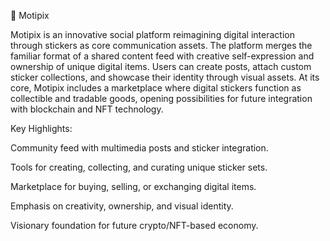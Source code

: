 🎨 Motipix

Motipix is an innovative social platform reimagining digital interaction through stickers as core communication assets. The platform merges the familiar format of a shared content feed with creative self-expression and ownership of unique digital items. Users can create posts, attach custom sticker collections, and showcase their identity through visual assets. At its core, Motipix includes a marketplace where digital stickers function as collectible and tradable goods, opening possibilities for future integration with blockchain and NFT technology.

Key Highlights:

Community feed with multimedia posts and sticker integration.

Tools for creating, collecting, and curating unique sticker sets.

Marketplace for buying, selling, or exchanging digital items.

Emphasis on creativity, ownership, and visual identity.

Visionary foundation for future crypto/NFT-based economy.

